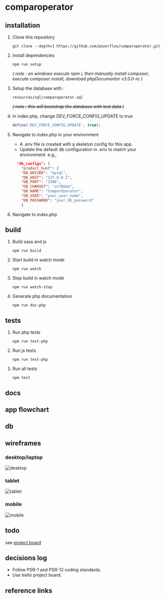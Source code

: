 # comparoperator

## installation

1. Clone this repository

    ```shell
    git clone --depth=1 https://github.com/pozorfluo/comparoperator.git
    ```

1. Install dependencies

    ```shell
    npm run setup
    ```

    _( note : on windows execute npm i, then manually install composer, execute
    composer install, download phpDocumentor v3.0.0-rc )_
1. Setup the database with :

    ```
    resources/sql/comparoperator.sql
    ```

    ~~_( note : this will bootstrap the database with test data )_~~

1. In index.php, change DEV_FORCE_CONFIG_UPDATE to true
    ```php
    define('DEV_FORCE_CONFIG_UPDATE', true);
    ```
1. Navigate to index.php in your environment
    - A .env file is created with a skeleton config for this app.
    - Update the default db configuration in .env to match your environment.
      e.g.,
    ```json
      "db_configs": {
        "product_hunt": {
        "DB_DRIVER": "mysql",
        "DB_HOST": "127.0.0.1",
        "DB_PORT": "3306",
        "DB_CHARSET": "utf8mb4",
        "DB_NAME": "ComparOperator",
        "DB_USER": "your_user_name",
        "DB_PASSWORD": "your_db_password"
        }
    ```
1. Navigate to index.php

## build

1. Build sass and js

    ```shell
    npm run build
    ```

1. Start build in watch mode

    ```shell
    npm run watch
    ```

1. Stop build in watch mode

    ```shell
    npm run watch-stop
    ```

1. Generate php documentation

    ```shell
    npm run doc-php
    ```

## tests
1. Run php tests

    ```shell
    npm run test-php
    ```

1. Run js tests

    ```shell
    npm run test-php
    ```

1. Run all tests

    ```shell
    npm test
    ```

## docs

## app flowchart

## db

## wireframes

### desktop/laptop

![desktop](htdocs/resources/images/wireframe-desktop.png)

### tablet

![tablet](htdocs/resources/images/wireframe-tablet.png)

### mobile

![mobile](htdocs/resources/images/wireframe-mobile.png)

## todo
see [project board](https://trello.com/b/zBuG36CV/comparoperator)

## decisions log

-   Follow PSR-1 and PSR-12 coding standards.
-   Use trello project board.

## reference links
